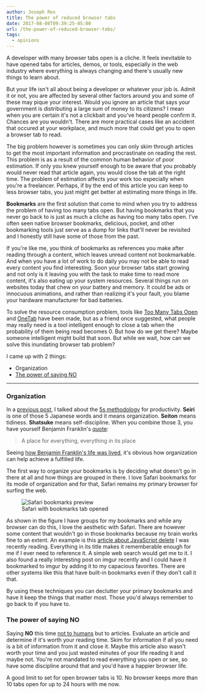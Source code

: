 ```yaml
---
author: Joseph Rex
title: The power of reduced browser tabs
date: 2017-08-08T09:39:25-05:00
url: /the-power-of-reduced-browser-tabs/
tags:
  - opinions
---
```


A developer with many browser tabs open is a cliche. It feels inevitable to have opened tabs for articles, demos, or tools, especially in the web industry where everything is always changing and there's usually new things to learn about.
<!--more-->

But your life isn't all about being a developer or whatever your job is. Admit it or not, you are affected by several other factors around you and some of these may pique your interest. Would you ignore an article that says your government is distributing a large sum of money to its citizens? I mean when you are certain it's not a clickbait and you've heard people confirm it. Chances are you wouldn't. There are more practical cases like an accident that occured at your workplace, and much more that could get you to open a browser tab to read.

The big problem however is sometimes you can only skim through articles to get the most important information and procrastinate on reading the rest. This problem is as a result of the common human behavior of poor estimation. If only you knew yourself enough to be aware that you probably would never read that article again, you would close the tab at the right time. The problem of estimation affects your work too especially when you're a freelancer. <span class="highlight">Perhaps, if by the end of this article you can keep to less browser tabs, you just might get better at estimating more things in life</span>.

**Bookmarks** are the first solution that come to mind when you try to address the problem of having too many tabs open. But having bookmarks that you never go back to is just as much a cliche as having too many tabs open. I've often seen native browser bookmarks, delicious, pocket, and other bookmarking tools just serve as a dump for links that'll never be revisited and I honestly still have some of those from the past.

If you're like me, you think of bookmarks as references you make after reading through a content, which leaves unread content not bookmarkable. And when you have a lot of work to do daily you may not be able to read every content you find interesting. Soon your browser tabs start growing and not only is it leaving you with the task to make time to read more content, it's also eating up your system resources. Several things run on websites today that chew on your battery and memory. It could be ads or innocuous animations, and rather than realizing it's your fault, you blame your hardware manufacturer for bad batteries.

To solve the resource consumption problem, tools like [Too Many Tabs Open][1] and [OneTab][2] have been made, but as a friend once suggested, what people may really need is a tool intelligent enough to close a tab when the probability of them being read becomes 0. But how do we get there? Maybe someone intelligent might build that soon. But while we wait, how can we solve this inundating browser tab problem?

I came up with 2 things:

- Organization
- [The power of saying NO][3]

<hr>

### Organization
In a [previous post][4], I talked about the [5s methodology][5] for productivity. **Seiri** is one of those 5 Japanese words and it means organization. **Seiton** means tidiness. **Shatsuke** means self-discipline. When you combine those 3, you have yourself Benjamin Franklin's [quote][6]:

> A place for everything, everything in its place

Seeing [how Benjamin Franklin's life was lived][7], it's obvious how organization can help achieve a fulfilled life.

The first way to organize your bookmarks is by deciding what doesn't go in there at all and how things are grouped in there. I love Safari bookmarks for its mode of organization and for that, Safari remains my primary browser for surfing the web.

<figure>
<img src="https://res.cloudinary.com/strich/image/upload/v1502199387/Safari_Bookmarks_fkpurv.jpg" alt="Safari bookmarks preview" class="image">
<figcaption>Safari with bookmarks tab opened</figcaption>
</figure>

As shown in the figure I have groups for my bookmarks and while any browser can do this, I love the aesthetic with Safari. There are however some content that wouldn't go in those bookmarks because my brain works fine to an extent. An example is this [article about JavaScript delete][8] I was recently reading. Everything in its title makes it rememberable enough for me if I ever need to reference it. A simple web search would get me to it. I also found a really interesting post on imgur recently and I could have it bookmarked to imgur by adding it to my capacious favorites. There are other systems like this that have built-in bookmarks even if they don't call it that.

By using these techniques you can declutter your primary bookmarks and have it keep the things that matter most. Those you'd always remember to go back to if you have to.

### The power of saying NO
Saying **NO** this time [not to humans][3] but to articles. Evaluate an article and determine if it's worth your reading time. Skim for information if all you need is a bit of information from it and close it. <span class="highlight">Maybe this article also wasn't worth your time and you just wasted minutes of your life reading it</span> and maybe not. You're not mandated to read everything you open or see, so have some discipline around that and you'd have a happier browser life.

A good limit to set for open browser tabs is 10. No browser keeps more than 10 tabs open for up to 24 hours with me now.

[1]: https://chrome.google.com/webstore/detail/toomanytabs-for-chrome/amigcgbheognjmfkaieeeadojiibgbdp
[2]: https://www.one-tab.com/
[3]: http://www.huffingtonpost.com/jennifer-rollin/the-power-of-saying-no_b_10285096.html
[4]: https://josephrex.me/quality-against-speed-in-development/
[5]: https://en.wikipedia.org/wiki/5S_(methodology)
[6]: http://www.artofmanliness.com/2012/08/31/a-place-for-everything-and-everything-in-its-place/
[7]: http://www.artofmanliness.com/2014/05/12/what-good-shall-i-do-this-day/
[8]: http://perfectionkills.com/understanding-delete/
